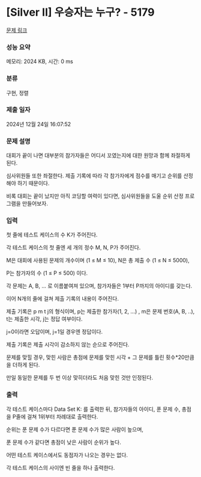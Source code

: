 # [Silver II] 우승자는 누구? - 5179 

[문제 링크](https://www.acmicpc.net/problem/5179) 

### 성능 요약

메모리: 2024 KB, 시간: 0 ms

### 분류

구현, 정렬

### 제출 일자

2024년 12월 24일 16:07:52

### 문제 설명

<p>대회가 끝이 나면 대부분의 참가자들은 어디서 꼬였는지에 대한 원망과 함께 좌절하게 된다.</p>

<p>심사위원들 또한 좌절한다. 제출 기록에 따라 각 참가자에게 점수를 매기고 순위를 산정해야 하기 때문이다.</p>

<p>비록 대회는 끝이 났지만 아직 코딩할 여력이 있다면, 심사위원들을 도울 순위 산정 프로그램을 만들어보자.</p>

### 입력 

 <p>첫 줄에 테스트 케이스의 수 K가 주어진다.</p>

<p>각 테스트 케이스의 첫 줄엔 세 개의 정수 M, N, P가 주어진다.</p>

<p>M은 대회에 사용된 문제의 개수이며 (1 ≤ M ≤ 10), N은 총 제출 수 (1 ≤ N ≤ 5000),</p>

<p>P는 참가자의 수 (1 ≤ P ≤ 500) 이다.</p>

<p>각 문제는 A, B, ... 로 이름붙여져 있으며, 참가자들은 1부터 P까지의 아이디를 갖는다.</p>

<p>이어 N개의 줄에 걸쳐 제출 기록의 내용이 주어진다.</p>

<p>제출 기록은 p m t j의 형식이며, p는 제출한 참가자(1, 2, ...) , m은 문제 번호(A, B, ..), t는 제출한 시각, j는 정답 여부이다.</p>

<p>j=0이라면 오답이며, j=1일 경우엔 정답이다.</p>

<p>제출 기록은 제출 시각이 감소하지 않는 순으로 주어진다.</p>

<p>문제를 맞힐 경우, 맞힌 사람은 총점에 문제를 맞힌 시각 + 그 문제를 틀린 횟수*20만큼을 더하게 된다.</p>

<p>만일 동일한 문제를 두 번 이상 맞히더라도 처음 맞힌 것만 인정된다.</p>

### 출력 

 <p>각 테스트 케이스마다 Data Set K: 를 출력한 뒤, 참가자들의 아이디, 푼 문제 수, 총점을 P줄에 걸쳐 1위부터 차례대로 출력한다.</p>

<p>순위는 푼 문제 수가 다르다면 푼 문제 수가 많은 사람이 높으며,</p>

<p>푼 문제 수가 같다면 총점이 낮은 사람이 순위가 높다.</p>

<p>어떤 테스트 케이스에서도 동점자가 나오는 경우는 없다.</p>

<p>각 테스트 케이스의 사이엔 빈 줄을 하나 출력한다.</p>

